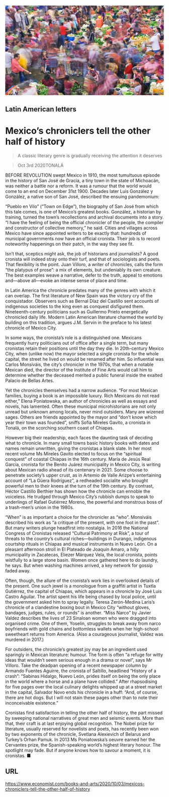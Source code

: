 ![](./images/20201003_BKP013_0.jpg)

## Latin American letters

# Mexico’s chroniclers tell the other half of history

> A classic literary genre is gradually receiving the attention it deserves

> Oct 3rd 2020TONALÁ

BEFORE REVOLUTION swept Mexico in 1910, the most tumultuous episode in the history of San José de Gracia, a tiny town in the state of Michoacán, was neither a battle nor a reform. It was a rumour that the world would come to an end on December 31st 1900. Decades later Luis González y González, a native son of San José, described the ensuing pandemonium:

“Pueblo en Vilo” (“Town on Edge”), the biography of San José from which this tale comes, is one of Mexico’s greatest books. González, a historian by training, turned the town’s recollections and archival documents into a story. “I have the feeling of being the official chronicler of the people, the compiler and constructor of collective memory,” he said. Cities and villages across Mexico have since appointed writers to be exactly that: hundreds of municipal governments now have an official cronista. Their job is to record noteworthy happenings on their patch, in the way they see fit.

Isn’t that, sceptics might ask, the job of historians and journalists? A good cronista will indeed stray onto their turf, and that of sociologists and poets. That flexibility is the point. Juan Villoro, a writer of chronicles, calls the form “the platypus of prose”: a mix of elements, but undeniably its own creature. The best examples weave a narrative, defer to the truth, appeal to emotions and—above all—evoke an intense sense of place and time.

In Latin America the chronicle predates many of the genres with which it can overlap. The first literature of New Spain was the victory cry of the conquistador. Observers such as Bernal Díaz del Castillo sent accounts of indigenous societies to the king even as conquest disfigured them. Nineteenth-century politicians such as Guillermo Prieto energetically chronicled daily life. Modern Latin American literature charmed the world by building on this tradition, argues J.M. Servin in the preface to his latest chronicle of Mexico City.

In some ways, the cronista’s role is a distinguished one. Mexicans frequently hurry politicians out of office after a single term, but many cronistas retain their positions until the day they die. In 20th-century Mexico City, when (unlike now) the mayor selected a single cronista for the whole capital, the street he lived on would be renamed after him. So influential was Carlos Monsiváis, the city’s chronicler in the 1970s, that when a notable Mexican died, the director of the Institute of Fine Arts would call him to determine whether the deceased merited a public funeral inside the exalted Palacio de Bellas Artes.

Yet the chronicles themselves had a narrow audience. “For most Mexican families, buying a book is an impossible luxury. Rich Mexicans do not read either,” Elena Poniatowska, an author of chronicles as well as essays and novels, has lamented. Often these municipal microhistorians are not only unread but unknown among locals, never mind outsiders. Many are wizened sages. Others are friends appointed by the mayor and “don’t know which year their town was founded”, sniffs Sofía Mireles Gavito, a cronista in Tonalá, on the scorching southern coast of Chiapas.

However big their readership, each faces the daunting task of deciding what to chronicle. In many small towns basic history books with dates and names remain unwritten, giving the cronistas a blank slate. In her most recent volume Ms Mireles Gavito elected to focus on the “spiritual conquest” of coastal Chiapas in the 16th century. María de Jesús Real García, cronista for the Benito Juárez municipality in Mexico City, is writing about Mexican radio ahead of its centenary in 2021. Some choose to penetrate society’s upper crust, as in Artemio de Valle Arizpe’s entertaining account of “La Güera Rodríguez”, a redheaded socialite who brought powerful men to their knees at the turn of the 19th century. By contrast, Héctor Castillo Berthier has shown how the chronicle can ennoble the voiceless. He trudged through Mexico City’s rubbish dumps to speak to underlings of Rafael Gutiérrez Moreno, the powerful and monstrous boss of a trash-men’s union in the 1980s.

“When” is as important a choice for the chronicler as “who”. Monsiváis described his work as “a critique of the present, with one foot in the past”. But many writers plunge headfirst into nostalgia. In 2016 the National Congress of Cronistas released “Cultural Patrimony at Risk”, a tour of threats to the country’s cultural riches—buildings in Durango, indigenous courtship rituals in Chiapas and musical instruments in Nuevo León. On a pleasant afternoon stroll in El Plateado de Joaquín Amaro, a hilly municipality in Zacatecas, Eliezer Márquez Vela, the local cronista, points wistfully to a large stone basin. Women once gathered here to do laundry, he says. But when washing machines arrived, a key network for gossip faded away.

Often, though, the allure of the cronista’s work lies in overlooked details of the present. One such jewel is a monologue from a graffiti artist in Tuxtla Gutiérrez, the capital of Chiapas, which appears in a chronicle by José Luis Castro Aguilar. The artist spent his life being chased by local police, until the government asked him to spray legally. Teresa Zerón-Medina Laris’s chronicle of a clandestine boxing bout in Mexico City “without gloves, bandages, judges, rules, or rounds” is another. “Miss Narco” by Javier Valdez describes the lives of 23 Sinaloan women who were dragged into organised crime. One of them, Yoselín, struggles to break away from narco boyfriends with gold chains and bottomless wallets when her high-school sweetheart returns from America. (Also a courageous journalist, Valdez was murdered in 2017.)

For outsiders, the chronicle’s greatest joy may be an ingredient used sparingly in Mexican literature: humour. The form is often “a refuge for witty ideas that wouldn’t seem serious enough in a drama or novel”, says Mr Villoro. Take the deadpan opening of a recent newspaper column by Armando Fuentes Aguirre, the cronista of Saltillo, headlined “History of a crash”: “Sabinas Hidalgo, Nuevo León, prides itself on being the only place in the world where a horse and a plane have collided.” After rhapsodising for five pages over the local culinary delights whipped up at a street market in the capital, Salvador Novo ends his chronicle in a huff: “And, of course, there are hot dogs. But I will not stain these pages other than to note their inconceivable existence.”

Cronistas find satisfaction in telling the other half of history, the part missed by sweeping national narratives of great men and seismic events. More than that, their craft is at last enjoying global recognition. The Nobel prize for literature, usually reserved for novelists and poets, has recently been won by two exponents of the chronicle, Svetlana Alexievich of Belarus and Turkey’s Orhan Pamuk. In 2013 Ms Poniatowska’s oeuvre earned her the Cervantes prize, the Spanish-speaking world’s highest literary honour. The spotlight may fade. But if anyone knows how to savour a moment, it is cronistas. ■

## URL

https://www.economist.com/books-and-arts/2020/10/03/mexicos-chroniclers-tell-the-other-half-of-history
